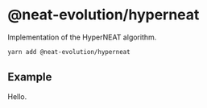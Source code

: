 # @neat-evolution/hyperneat

Implementation of the HyperNEAT algorithm.

```sh
yarn add @neat-evolution/hyperneat
```

## Example

Hello.
